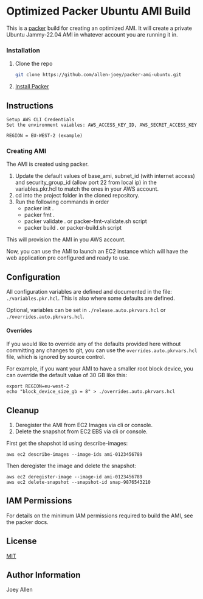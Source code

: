 # Optimized Packer Ubuntu AMI Build

This is a [packer](https://packer.io) build for creating an optimized AMI.
It will create a private Ubuntu Jammy-22.04 AMI in whatever account you are running it in.

### Installation

1. Clone the repo
   ```sh
   git clone https://github.com/allen-joey/packer-ami-ubuntu.git
   ```
2. [Install Packer](https://www.packer.io/docs/install)

## Instructions

```
Setup AWS CLI Credentials
Set the environment vaiables: AWS_ACCESS_KEY_ID, AWS_SECRET_ACCESS_KEY
```

```
REGION = EU-WEST-2 (example)
```

### Creating AMI

The AMI is created using packer.

1. Update the default values of base_ami, subnet_id (with internet access) and security_group_id (allow port 22 from local ip) in the variables.pkr.hcl to match the ones in your AWS account.
3. cd into the project folder in the cloned repository.
4. Run the following commands in order
    - packer init .
    - packer fmt .
    - packer validate . or packer-fmt-validate.sh script
    - packer build . or packer-build.sh script

This will provision the AMI in you AWS account.

Now, you can use the AMI to launch an EC2 instance which will have the web application pre configured and ready to use.

## Configuration

All configuration variables are defined and documented
in the file: `./variables.pkr.hcl`. This is also where some defaults are defined.

Optional, variables can be set in `./release.auto.pkrvars.hcl` or `./overrides.auto.pkrvars.hcl`.

#### Overrides

If you would like to override any of the defaults provided here without committing any changes to git, you
can use the `overrides.auto.pkrvars.hcl` file, which is ignored by source control.

For example, if you want your AMI to have a smaller root block device, you can override the default value
of 30 GB like this:

```
export REGION=eu-west-2
echo "block_device_size_gb = 8" > ./overrides.auto.pkrvars.hcl

```

## Cleanup

1. Deregister the AMI from EC2 Images via cli or console.
2. Delete the snapshot from EC2 EBS via cli or console.

First get the shapshot id using describe-images:

```
aws ec2 describe-images --image-ids ami-0123456789
```

Then deregister the image and delete the snapshot:

```
aws ec2 deregister-image --image-id ami-0123456789
aws ec2 delete-snapshot --snapshot-id snap-9876543210
```

## IAM Permissions

For details on the minimum IAM permissions required to build the AMI, see the
packer docs.

## License
[MIT](https://choosealicense.com/licenses/mit/)

## Author Information

Joey Allen